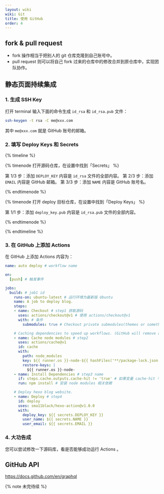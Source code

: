 ```yaml
---
layout: wiki
wiki: Git
title: 使用 GitHub
order: 4
---
```


## fork & pull request

- fork 操作相当于把别人的 git 仓库克隆到自己账号中。
- pull request 则可以将自己 fork 过来的仓库中的修改合并到原仓库中，实现团队协作。

## 静态页面持续集成

### 1. 生成 SSH Key

打开 terminal 输入下面的命令生成 `id_rsa` 和 `id_rsa.pub` 文件：

```bash
ssh-keygen -t rsa -C me@xxx.com
```

其中 `me@xxx.com` 就是 GitHub 账号的邮箱。

### 2. 填写 Deploy Keys 和 Secrets

{% timeline %}

{% timenode 打开源码仓库，在设置中找到「Secrets」 %}

第 1/3 步：添加 `DEPLOY_KEY` 内容是 `id_rsa` 文件的全部内容。
第 2/3 步：添加 `EMAIL` 内容是 GitHub 邮箱。
第 3/3 步：添加 `NAME` 内容是 GitHub 账号名。

{% endtimenode %}

{% timenode 打开 deploy 目标仓库，在设置中找到「Deploy Keys」 %}

第 1/1 步：添加 `deploy_key.pub` 内容是 `id_rsa.pub` 文件的全部内容。

{% endtimenode %}

{% endtimeline %}

### 3. 在 GitHub 上添加 Actions

在 GitHub 上添加 Actions 内容为：

```yaml .github/workflows/auto-deploy.yml
name: auto deploy # workflow name

on:
  [push] # 触发事件

jobs:
  build: # job1 id
    runs-on: ubuntu-latest # 运行环境为最新版 Ubuntu
    name: A job to deploy blog.
    steps:
    - name: Checkout # step1 获取源码
      uses: actions/checkout@v1 # 使用 actions/checkout@v1
      with: # 条件
        submodules: true # Checkout private submodules(themes or something else). 当有子模块时切换分支？

    # Caching dependencies to speed up workflows. (GitHub will remove any cache entries that have not been accessed in over 7 days.) 缓存压缩 node_modules，不用每次下载，使用时解压，可以加快工作流的执行过程，超过 7 天没有使用将删除压缩包。
    - name: Cache node modules # step2
      uses: actions/cache@v1
      id: cache
      with:
        path: node_modules
        key: ${{ runner.os }}-node-${{ hashFiles('**/package-lock.json') }}
        restore-keys: |
          ${{ runner.os }}-node-
    - name: Install Dependencies # step3 name
      if: steps.cache.outputs.cache-hit != 'true' # 如果变量 cache-hit 不等于 true
      run: npm install # 安装 node modules 相关依赖

    # Deploy hexo blog website.
    - name: Deploy # step4
      id: deploy
      uses: sma11black/hexo-action@v1.0.0
      with:
        deploy_key: ${{ secrets.DEPLOY_KEY }}
        user_name: ${{ secrets.NAME }}
        user_email: ${{ secrets.EMAIL }}
```

### 4. 大功告成

您可以尝试修改一下源码库，看是否能够成功运行 Actions 。


## GitHub API

https://docs.github.com/en/graphql

{% note 未完待续 %}
